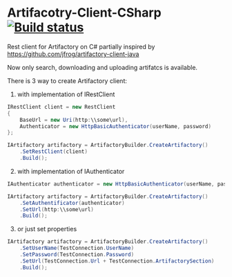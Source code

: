 # Artifacotry-Client-CSharp [![Build status](https://ci.appveyor.com/api/projects/status/7q38la3x5wo4lffc?svg=true)](https://ci.appveyor.com/project/Gotcha7770/artifacotry-client-csharp)
Rest client for Artifactory on C# partially inspired by https://github.com/jfrog/artifactory-client-java

Now only search, downloading and uploading artifatcs is available.

There is 3 way to create Artifactory client:

1) with implementation of IRestClient

```csharp
IRestClient client = new RestClient
{
    BaseUrl = new Uri(http:\\some\url),
    Authenticator = new HttpBasicAuthenticator(userName, password)
};

IArtifactory artifactory = ArtifactoryBuilder.CreateArtifactory()
    .SetRestClient(client)
    .Build();
```

2) with implementation of IAuthenticator

```csharp
IAuthenticator authenticator = new HttpBasicAuthenticator(userName, password);

IArtifactory artifactory = ArtifactoryBuilder.CreateArtifactory()
    .SetAuthentificator(authenticator)
    .SetUrl(http:\\some\url)
    .Build();
```

3) or just set properties

```csharp
IArtifactory artifactory = ArtifactoryBuilder.CreateArtifactory()
    .SetUserName(TestConnection.UserName)
    .SetPassword(TestConnection.Password)
    .SetUrl(TestConnection.Url + TestConnection.ArtifactorySection)
    .Build();
```
